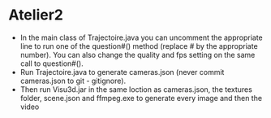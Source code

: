 # Atelier2

- In the main class of Trajectoire.java you can uncomment the appropriate line to run one of the question#() method (replace # by the appropriate number). You can also change the quality and fps setting on the same call to question#().
- Run Trajectoire.java to generate cameras.json (never commit cameras.json to git - gitignore).
- Then run Visu3d.jar in the same loction as cameras.json, the textures folder, scene.json and ffmpeg.exe to generate every image and then the video
